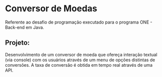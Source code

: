 # Conversor de Moedas
  Referente ao desafio de programação executado para o programa ONE - Back-end em Java.

## Projeto:
Desenvolvimento de um conversor de moeda que ofereça interação textual (via console) com os usuários através de um menu de opções distintas de conversões.
A taxa de conversão é obtida em tempo real através de uma API.
